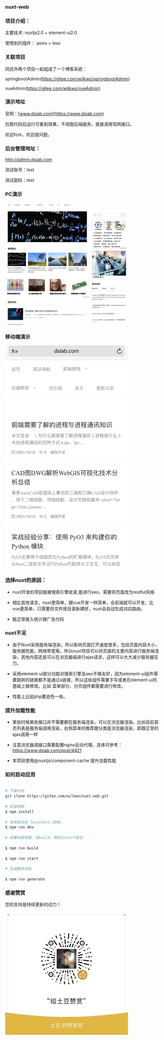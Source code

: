 ### nuxt-web


### 项目介绍：

主要技术: nuxtjs2.0 + element-ui2.0

使用到的插件： axios  + less


### 关联项目

同另外两个项目一起组成了一个博客系统：

springbootAdmin(https://gitee.com/wilkwo/springbootAdmin)

vueAdmin(https://gitee.com/wilkwo/vueAdmin) 


### 演示地址

官网：[www.dsiab.com](https://www.dsiab.com)

拉取代码后运行可看到效果，不用跑后端服务，直接调用官网接口。

欢迎fork，欢迎提问题。


### 后台管理地址： 

http://admin.dsiab.com

测试账号：test

测试密码：test



### PC演示

<img src="./assets/img/site.png" alt="PC演示" width="400px" />



### 移动端演示

<!-- <img src="https://gitee.com/wilkwo/nuxt-web/raw/master/assets/img/mobileSite.jpeg"> -->

<img src="./assets/img/mobileSite.jpeg" alt="移动端" width="400px" />



### 选择nuxt的原因：

- nuxt开发的项目能被搜索引擎收录,能进行seo，需要将页面改为restful风格

- 相比其他语言，nuxt更简单，跟vue开发一样简单，会前端就可以开发，比vue更简单，只需要将文件按目录新建好，nuxt会自动生成对应路由。

- 能正常接入统计跟广告代码


### nuxt不足

- 由于Nuxt采用服务端渲染，所以影响页面打开速度很多，包括页面内容大小，服务器性能，网络带宽等。所以nuxt项目可以将页面的主要内容进行服务端渲染，其他内容还是可以在浏览器端进行ajax请求，这样可以大大减少服务器压力。

- 采用element-ui部分功能对搜索引擎及seo不够友好，因为element-ui组件需要跳转的链接都不是通过a链接，所以这些组件需要手写或者在element-ui的基础上做修改。比如 菜单部分、分页组件都需要进行修改。

- 性能上比起php要逊色一些。

### 提升加载性能


- 某些时候某些接口并不需要都在服务端渲染，可以在浏览器渲染。比如目前首页列表是服务端调用渲染，右侧菜单的推荐跟分类是浏览器渲染，即跟正常的ajax调用一样

- 注意浏览器调接口需要配置nginx反向代理，具体可参考：https://www.dsiab.com/post/4421

- 本项目使用@nuxtjs/component-cache 提升加载性能


### 如何启动应用

```bash

# 下载代码
git clone https://gitee.com/wilkwo/nuxt-web.git

# 安装依赖
$ npm install

# 本地启动在 localhost:3000
$ npm run dev

# 部署到服务器，先build，再执行start启动

$ npm run build

$ npm run start

# 生成静态项目

$ npm run generate
```


### 感谢赞赏

您的支持是持续更新的动力！

<img src="./assets/img/zanshan.jpeg" alt="赞赏" width="400px" />



